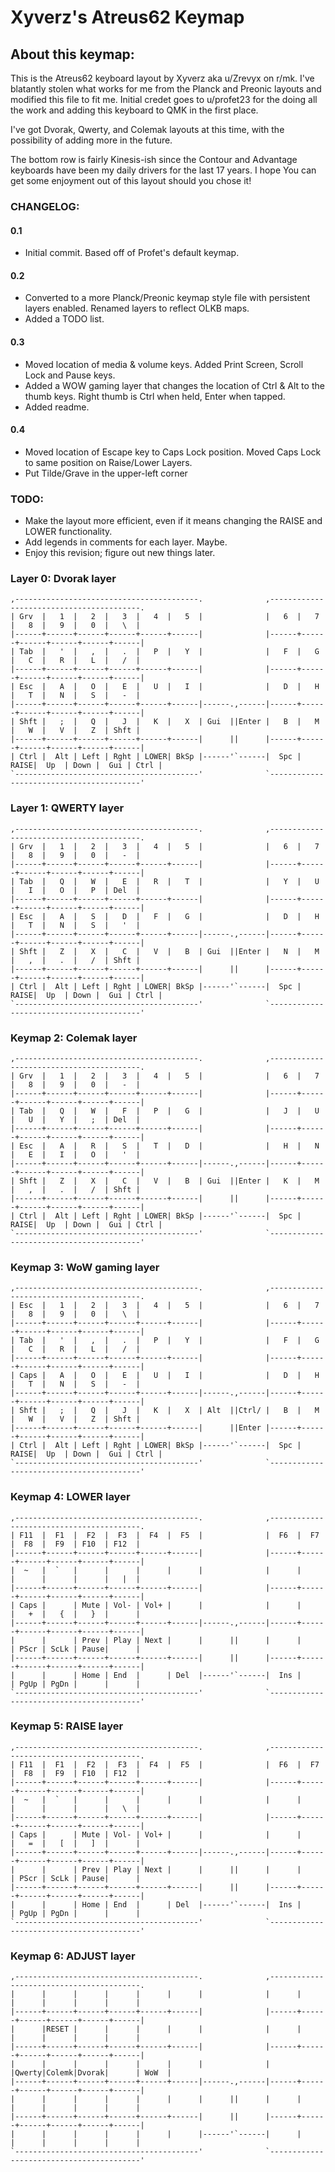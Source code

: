 # Xyverz's Atreus62 Keymap

## About this keymap:

This is the Atreus62 keyboard layout by Xyverz aka u/Zrevyx on r/mk. I've blatantly stolen what works for me from the Planck and Preonic layouts and modified this file to fit me. Initial credet goes to u/profet23 for the doing all the work and adding this keyboard to QMK in the first place.

I've got Dvorak, Qwerty, and Colemak layouts at this time, with the possibility of adding more in the future.

The bottom row is fairly Kinesis-ish since the Contour and Advantage keyboards have been my daily drivers for the last 17 years. I hope You can get some enjoyment out of this layout should you chose it!

### CHANGELOG:

#### 0.1
 *  Initial commit. Based off of Profet's default keymap.
#### 0.2
 * Converted to a more Planck/Preonic keymap style file with persistent layers enabled. Renamed layers to reflect OLKB maps.
 * Added a TODO list.
#### 0.3
 * Moved location of media & volume keys. Added Print Screen, Scroll Lock and Pause keys.
 * Added a WOW gaming layer that changes the location of Ctrl & Alt to the thumb keys. Right thumb is Ctrl when held, Enter when tapped.
 * Added readme.
#### 0.4
 * Moved location of Escape key to Caps Lock position. Moved Caps Lock to same position on Raise/Lower Layers.
 * Put Tilde/Grave in the upper-left corner

### TODO:

 * Make the layout more efficient, even if it means changing the RAISE
   and LOWER functionality.
 * Add legends in comments for each layer. Maybe.
 * Enjoy this revision; figure out new things later.

### Layer 0: Dvorak layer

	,-----------------------------------------.              ,-----------------------------------------.
	| Grv  |   1  |   2  |   3  |   4  |   5  |              |   6  |   7  |   8  |   9  |   0  |   \  |
	|------+------+------+------+------+------|              |------+------+------+------+------+------|
	| Tab  |   '  |   ,  |   .  |   P  |   Y  |              |   F  |   G  |   C  |   R  |   L  |   /  |
	|------+------+------+------+------+------|              |------+------+------+------+------+------|
	| Esc  |   A  |   O  |   E  |   U  |   I  |              |   D  |   H  |   T  |   N  |   S  |   -  |
	|------+------+------+------+------+------|------.,------|------+------+------+------+------+------|
	| Shft |   ;  |   Q  |   J  |   K  |   X  | Gui  ||Enter |   B  |   M  |   W  |   V  |   Z  | Shft |
	|------+------+------+------+------+------|      ||      |------+------+------+------+------+------|
	| Ctrl |  Alt | Left | Rght | LOWER| BkSp |------'`------|  Spc | RAISE|  Up  | Down |  Gui | Ctrl |
	`-----------------------------------------'              `-----------------------------------------'

### Layer 1: QWERTY layer

	,-----------------------------------------.              ,-----------------------------------------.
	| Grv  |   1  |   2  |   3  |   4  |   5  |              |   6  |   7  |   8  |   9  |   0  |   -  |
	|------+------+------+------+------+------|              |------+------+------+------+------+------|
	| Tab  |   Q  |   W  |   E  |   R  |   T  |              |   Y  |   U  |   I  |   O  |   P  | Del  |
	|------+------+------+------+------+------|              |------+------+------+------+------+------|
	| Esc  |   A  |   S  |   D  |   F  |   G  |              |   D  |   H  |   T  |   N  |   S  |   '  |
	|------+------+------+------+------+------|------.,------|------+------+------+------+------+------|
	| Shft |   Z  |   X  |   C  |   V  |   B  | Gui  ||Enter |   N  |   M  |   ,  |   .  |   /  | Shft |
	|------+------+------+------+------+------|      ||      |------+------+------+------+------+------|
	| Ctrl |  Alt | Left | Rght | LOWER| BkSp |------'`------|  Spc | RAISE|  Up  | Down |  Gui | Ctrl |
	`-----------------------------------------'              `-----------------------------------------'
	 
### Keymap 2: Colemak layer

	,-----------------------------------------.              ,-----------------------------------------.
	| Grv  |   1  |   2  |   3  |   4  |   5  |              |   6  |   7  |   8  |   9  |   0  |   -  |
	|------+------+------+------+------+------|              |------+------+------+------+------+------|
	| Tab  |   Q  |   W  |   F  |   P  |   G  |              |   J  |   U  |   U  |   Y  |   ;  | Del  |
	|------+------+------+------+------+------|              |------+------+------+------+------+------|
	| Esc  |   A  |   R  |   S  |   T  |   D  |              |   H  |   N  |   E  |   I  |   O  |   '  |
	|------+------+------+------+------+------|------.,------|------+------+------+------+------+------|
	| Shft |   Z  |   X  |   C  |   V  |   B  | Gui  ||Enter |   K  |   M  |   ,  |   .  |   /  | Shft |
	|------+------+------+------+------+------|      ||      |------+------+------+------+------+------|
	| Ctrl |  Alt | Left | Rght | LOWER| BkSp |------'`------|  Spc | RAISE|  Up  | Down |  Gui | Ctrl |
	`-----------------------------------------'              `-----------------------------------------'

### Keymap 3: WoW gaming layer

	,-----------------------------------------.              ,-----------------------------------------.
	| Esc  |   1  |   2  |   3  |   4  |   5  |              |   6  |   7  |   8  |   9  |   0  |   \  |
	|------+------+------+------+------+------|              |------+------+------+------+------+------|
	| Tab  |   '  |   ,  |   .  |   P  |   Y  |              |   F  |   G  |   C  |   R  |   L  |   /  |
	|------+------+------+------+------+------|              |------+------+------+------+------+------|
	| Caps |   A  |   O  |   E  |   U  |   I  |              |   D  |   H  |   T  |   N  |   S  |   -  |
	|------+------+------+------+------+------|------.,------|------+------+------+------+------+------|
	| Shft |   ;  |   Q  |   J  |   K  |   X  | Alt  ||Ctrl/ |   B  |   M  |   W  |   V  |   Z  | Shft |
	|------+------+------+------+------+------|      ||Enter |------+------+------+------+------+------|
	| Ctrl |  Alt | Left | Rght | LOWER| BkSp |------'`------|  Spc | RAISE|  Up  | Down |  Gui | Ctrl |
	`-----------------------------------------'              `-----------------------------------------'

### Keymap 4: LOWER layer

	,-----------------------------------------.              ,-----------------------------------------.
	| F11  |  F1  |  F2  |  F3  |  F4  |  F5  |              |  F6  |  F7  |  F8  |  F9  | F10  | F12  |
	|------+------+------+------+------+------|              |------+------+------+------+------+------|
	|  ~   |  `   |      |      |      |      |              |      |      |      |      |      |   |  |
	|------+------+------+------+------+------|              |------+------+------+------+------+------|
	| Caps |      | Mute | Vol- | Vol+ |      |              |      |      |   +  |   {  |   }  |      |
	|------+------+------+------+------+------|------.,------|------+------+------+------+------+------|
	|      |      | Prev | Play | Next |      |      ||      |      |      | PScr | ScLk | Pause|      |
	|------+------+------+------+------+------|      ||      |------+------+------+------+------+------|
	|      |      | Home | End  |      | Del  |------'`------|  Ins |      | PgUp | PgDn |      |      |
	`-----------------------------------------'              `-----------------------------------------'


### Keymap 5: RAISE layer

	,-----------------------------------------.              ,-----------------------------------------.
	| F11  |  F1  |  F2  |  F3  |  F4  |  F5  |              |  F6  |  F7  |  F8  |  F9  | F10  | F12  |
	|------+------+------+------+------+------|              |------+------+------+------+------+------|
	|  ~   |  `   |      |      |      |      |              |      |      |      |      |      |   \  |
	|------+------+------+------+------+------|              |------+------+------+------+------+------|
	| Caps |      | Mute | Vol- | Vol+ |      |              |      |      |   =  |   [  |   ]  |      |
	|------+------+------+------+------+------|------.,------|------+------+------+------+------+------|
	|      |      | Prev | Play | Next |      |      ||      |      |      | PScr | ScLk | Pause|      |
	|------+------+------+------+------+------|      ||      |------+------+------+------+------+------|
	|      |      | Home | End  |      | Del  |------'`------|  Ins |      | PgUp | PgDn |      |      |
	`-----------------------------------------'              `-----------------------------------------'

### Keymap 6: ADJUST layer

	,-----------------------------------------.              ,-----------------------------------------.
	|      |      |      |      |      |      |              |      |      |      |      |      |      |
	|------+------+------+------+------+------|              |------+------+------+------+------+------|
	|      |RESET |      |      |      |      |              |      |      |      |      |      |      |
	|------+------+------+------+------+------|              |------+------+------+------+------+------|
	|      |      |      |      |      |      |              |      |Qwerty|Colemk|Dvorak|      | WoW  |
	|------+------+------+------+------+------|------.,------|------+------+------+------+------+------|
	|      |      |      |      |      |      |      ||      |      |      |      |      |      |      |
	|------+------+------+------+------+------|      ||      |------+------+------+------+------+------|
	|      |      |      |      |      |      |------'`------|      |      |      |      |      |      |
	`-----------------------------------------'              `-----------------------------------------'
